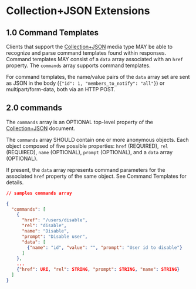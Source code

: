 # Collection+JSON Extensions

## 1.0 Command Templates

Clients that support the [Collection+JSON](http://amundsen.com/media-types/collection/) media type MAY be able to recognize and parse command templates found within responses. Command templates MAY consist of a `data` array associated with an `href` property. The `commands` array supports command templates.

For command templates, the name/value pairs of the `data` array set are sent as JSON in the body (`{"id": 1, "members_to_notify": "all"}`) or multipart/form-data, both via an HTTP POST.

## 2.0 commands

The `commands` array is an OPTIONAL top-level property of the [Collection+JSON](http://amundsen.com/media-types/collection/) document.

The `commands` array SHOULD contain one or more anonymous objects. Each object composed of five possible properties: `href` (REQUIRED), `rel` (REQUIRED), `name` (OPTIONAL), `prompt` (OPTIONAL), and a `data` array (OPTIONAL).

If present, the `data` array represents command parameters for the associated `href` property of the same object. See Command Templates for details.

```json
// samples commands array

{
  "commands": [
    {
      "href": "/users/disable",
      "rel": "disable",
      "name": "Disable",
      "prompt": "Disable user",
      "data": [
        {"name": "id", "value": "", "prompt": "User id to disable"}
      ]
    },
    ...
    {"href": URI, "rel": STRING, "prompt": STRING, "name": STRING}
  ]
}
```
